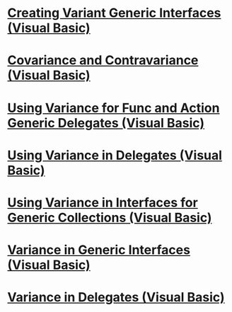 # [Creating Variant Generic Interfaces (Visual Basic)](creating-variant-generic-interfaces.md)
# [Covariance and Contravariance (Visual Basic)](covariance-and-contravariance.md)
# [Using Variance for Func and Action Generic Delegates (Visual Basic)](using-variance-for-func-and-action-generic-delegates.md)
# [Using Variance in Delegates (Visual Basic)](using-variance-in-delegates.md)
# [Using Variance in Interfaces for Generic Collections (Visual Basic)](using-variance-in-interfaces-for-generic-collections.md)
# [Variance in Generic Interfaces (Visual Basic)](variance-in-generic-interfaces.md)
# [Variance in Delegates (Visual Basic)](variance-in-delegates.md)
